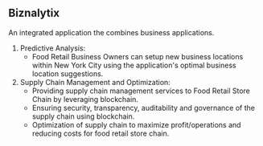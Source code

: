 ## Biznalytix

 An integrated application the combines business applications.
 <ol>
 <li>
 Predictive Analysis:
 <ul>
 <li>
 Food Retail Business Owners can setup new business locations within New York City using the application's optimal business location suggestions.
 </li >
 </ul>
 </li>
 <li>
 Supply Chain Management and Optimization:
 <ul>
 <li>
Providing supply chain management services to Food Retail Store Chain by leveraging blockchain.
 </li >
 <li>
Ensuring security, transparency, auditability and governance of the supply chain using blockchain.
 </li >
 <li>
Optimization of supply chain to maximize profit/operations and reducing costs for food retail store chain.
 </li >
 </ul>
 </li>
 </ol>
